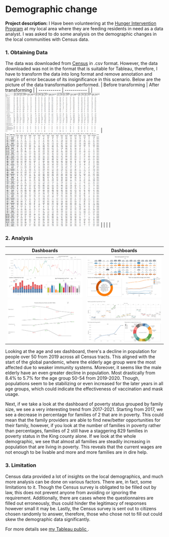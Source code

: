 # Demographic change

**Project description:** I Have been volunteering at the [Hunger Intervention Program](https://hungerintervention.org/) at my local area where they are feeding residents in need as a data analyst. I was asked to do some analysis on the demographic changes in the local communities with Census data. 

### 1. Obtaining Data

The data was downloaded from [Census](https://data.census.gov/) in .csv format. However, the data downloaded was not in the format that is suitable for Tableau, therefore, I have to transform the data into long format and remove annotation and margin of error because of its insignificance in this scenario. Below are the picture of the data transformation performed. 
| Before transforming | After transforming |
| ----------- | ----------- |
| <img src="images/raw_data.png" width="300"/> | <img src="images/clean_data.png" width="300"/> |
| | |

### 2. Analysis

| Dashboards       | Dashboards |
| ----------- | ----------- |
|<img src="images/age and sex.png"/> | <img src="images/race.png"/> |
|<img src="images/family size.png"/> | <img src="images/total population.png"/> 

Looking at the age and sex dashboard, there's a decline in population for people over 50 from 2019 across all Census tracts. This aligned with the start of the global pandemic, where the elderly age group were the most affected due to weaker immunity systems. Moreover, it seems like the male elderly have an even greater decline in population. Most drastically from 8.4% to 5.7% for the age group 50-54 from 2019-2020. Though, populations seem to be stabilizing or even increased for the later years in all age groups, which could indicate the effectiveness of vaccination and mask usage. 

Next, if we take a look at the dashboard of poverty status grouped by family size, we see a very interesting trend from 2017-2021. Starting from 2017, we see a decrease in percentage for families of 2 that are in poverty. This could mean that the family providers are able to find new/better opportunities for their family, however, if you look at the number of families in poverty rather than percentages, families of 2 still have a staggering 829 families in poverty status in the King county alone. If we look at the whole demographic, we see that almost all families are steadily increasing in population that are living in poverty. This reveals that the current wages are not enough to be livable and more and more families are in dire help.  

### 3. Limitation
Census data provided a lot of insights on the local demographics, and much more analysis can be done on various factors. There are, in fact, some limitations to it. Though the Census survey is obligated to be filled out by law, this does not prevent anyone from avoiding or ignoring the requirement.  Additionally, there are cases where the questionnaires are filled out erroneously, thus could hinder the legitimacy of responses however small it may be. Lastly, the Census survey is sent out to citizens chosen randomly to answer, therefore, those who chose not to fill out could skew the demographic data significantly. 


For more details see [my Tableau public ](https://guides.github.com/features/mastering-markdown/).


